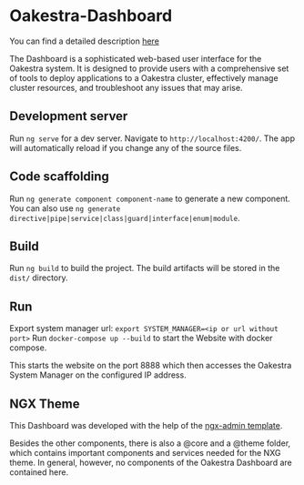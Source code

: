# Oakestra-Dashboard

You can find a detailed description [here](https://www.oakestra.io/docs/)

The Dashboard is a sophisticated web-based user interface for the Oakestra system. It is designed to provide
users with a comprehensive set of tools to deploy applications to a Oakestra cluster,
effectively manage cluster resources, and troubleshoot any issues that may arise.

## Development server

Run `ng serve` for a dev server. Navigate to `http://localhost:4200/`. The app will automatically reload if you change any of the source files.

## Code scaffolding

Run `ng generate component component-name` to generate a new component. You can also use `ng generate directive|pipe|service|class|guard|interface|enum|module`.

## Build

Run `ng build` to build the project. The build artifacts will be stored in the `dist/` directory.

## Run

Export system manager url: `export SYSTEM_MANAGER=<ip or url without port>`
Run `docker-compose up --build` to start the Website with docker compose.

This starts the website on the port 8888 which then accesses the Oakestra System Manager on the configured IP address.

## NGX Theme

This Dashboard was developed with the help of the [ngx-admin template](https://github.com/akveo/ngx-admin).

Besides the other components, there is also a @core and a @theme folder, which contains important
components and services needed for the NXG theme. In general, however, no components of the
Oakestra Dashboard are contained here.
